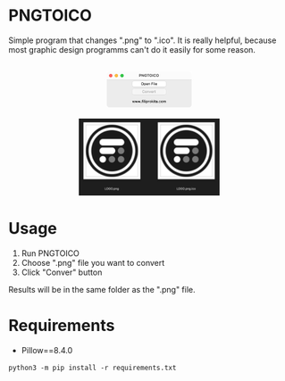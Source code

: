# PNGTOICO
Simple program that changes ".png" to ".ico". It is really helpful, because most graphic design programms can't do it easily for some reason.<br/>
<br/>
<p align="center">
    <img src="assets/gui.png" width=30% height=30%/><br/>
    <br/>
    <img src="assets/result.png" width=50% height=50%/>
</p>

# Usage
1. Run PNGTOICO
2. Choose ".png" file you want to convert
3. Click "Conver" button

Results will be in the same folder as the ".png" file.

# Requirements
* Pillow==8.4.0
```
python3 -m pip install -r requirements.txt
```